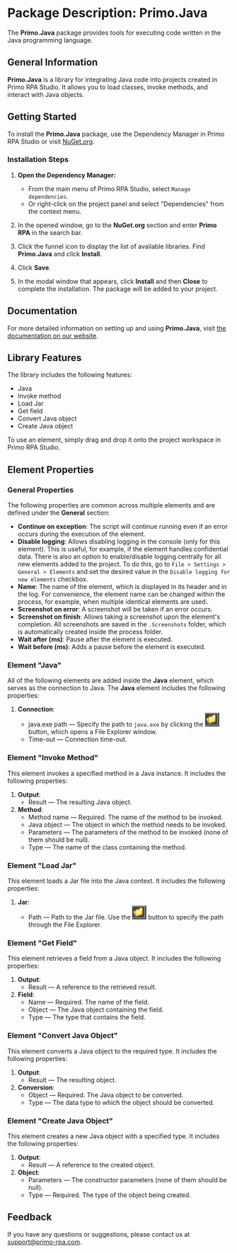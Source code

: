 # Package Description: Primo.Java

The **Primo.Java** package provides tools for executing code written in the Java programming language.

## General Information

**Primo.Java** is a library for integrating Java code into projects created in Primo RPA Studio. It allows you to load classes, invoke methods, and interact with Java objects.

## Getting Started

To install the **Primo.Java** package, use the Dependency Manager in Primo RPA Studio or visit [NuGet.org](https://www.nuget.org/).

### Installation Steps

1. **Open the Dependency Manager:**
   - From the main menu of Primo RPA Studio, select `Manage dependencies`.
   - Or right-click on the project panel and select "Dependencies" from the context menu.

2. In the opened window, go to the **NuGet.org** section and enter **Primo RPA** in the search bar.

3. Click the funnel icon to display the list of available libraries. Find **Primo.Java** and click **Install**.

4. Click **Save**.

5. In the modal window that appears, click **Install** and then **Close** to complete the installation. The package will be added to your project.

## Documentation

For more detailed information on setting up and using **Primo.Java**, visit [the documentation on our website](https://docs.primo-rpa.com).

## Library Features

The library includes the following features:

- Java
- Invoke method
- Load Jar
- Get field
- Convert Java object
- Create Java object

To use an element, simply drag and drop it onto the project workspace in Primo RPA Studio.

## Element Properties

### General Properties

The following properties are common across multiple elements and are defined under the **General** section:

- **Continue on exception**: The script will continue running even if an error occurs during the execution of the element.
- **Disable logging**: Allows disabling logging in the console (only for this element). This is useful, for example, if the element handles confidential data. There is also an option to enable/disable logging centrally for all new elements added to the project. To do this, go to `File > Settings > General > Elements` and set the desired value in the `Disable logging for new elements` checkbox.
- **Name**: The name of the element, which is displayed in its header and in the log. For convenience, the element name can be changed within the process, for example, when multiple identical elements are used.
- **Screenshot on error**: A screenshot will be taken if an error occurs.
- **Screenshot on finish**: Allows taking a screenshot upon the element's completion. All screenshots are saved in the `.Screenshots` folder, which is automatically created inside the process folder.
- **Wait after (ms)**: Pause after the element is executed.
- **Wait before (ms)**: Adds a pause before the element is executed.

### Element "Java"

All of the following elements are added inside the **Java** element, which serves as the connection to Java. The **Java** element includes the following properties:

1. **Connection**:
   - java.exe path — Specify the path to `java.exe` by clicking the ![alt text](image-3.png) button, which opens a File Explorer window.
   - Time-out — Connection time-out.

### Element "Invoke Method"

This element invokes a specified method in a Java instance. It includes the following properties:

1. **Output**:
   - Result — The resulting Java object.
2. **Method**:
   - Method name — Required. The name of the method to be invoked.
   - Java object — The object in which the method needs to be invoked.
   - Parameters — The parameters of the method to be invoked (none of them should be null).
   - Type — The name of the class containing the method.

### Element "Load Jar"

This element loads a Jar file into the Java context. It includes the following properties:

1. **Jar**:
   - Path — Path to the Jar file. Use the ![alt text](image-3.png) button to specify the path through the File Explorer.

### Element "Get Field"

This element retrieves a field from a Java object. It includes the following properties:

1. **Output**:
   - Result — A reference to the retrieved result.
2. **Field**:
   - Name — Required. The name of the field.
   - Object — The Java object containing the field.
   - Type — The type that contains the field.

### Element "Convert Java Object"

This element converts a Java object to the required type. It includes the following properties:

1. **Output**:
   - Result — The resulting object.
2. **Conversion**:
   - Object — Required. The Java object to be converted.
   - Type — The data type to which the object should be converted.

### Element "Create Java Object"

This element creates a new Java object with a specified type. It includes the following properties:

1. **Output**:
   - Result — A reference to the created object.
2. **Object**:
   - Parameters — The constructor parameters (none of them should be null).
   - Type — Required. The type of the object being created.

## Feedback

If you have any questions or suggestions, please contact us at [support@primo-rpa.com](mailto:support@primo-rpa.com).

